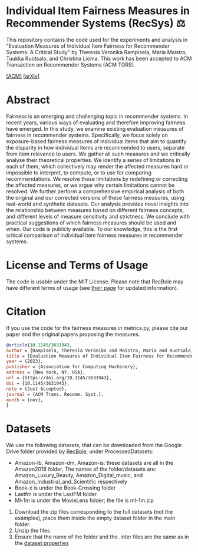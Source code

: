 # Individual Item Fairness Measures in Recommender Systems (RecSys) ⚖

This repository contains the code used for the experiments and analysis in "Evaluation Measures of Individual Item Fairness for Recommender Systems: A Critical Study" by Theresia Veronika Rampisela, Maria Maistro, Tuukka Ruotsalo, and Christina Lioma. This work has been accepted to ACM Transaction on Recommender Systems (ACM TORS). 

[[ACM]](https://doi.org/10.1145/3631943) [[arXiv]](https://arxiv.org/abs/2311.01013)

# Abstract
Fairness is an emerging and challenging topic in recommender systems. In recent years, various ways of evaluating and therefore improving fairness have emerged. In this study, we examine existing evaluation measures of fairness in recommender systems. Specifically, we focus solely on exposure-based fairness measures of individual items that aim to quantify the disparity in how individual items are recommended to users, separate from item relevance to users. We gather all such measures and we critically analyse their theoretical properties. We identify a series of limitations in each of them, which collectively may render the affected measures hard or impossible to interpret, to compute, or to use for comparing recommendations. We resolve these limitations by redefining or correcting the affected measures, or we argue why certain limitations cannot be resolved. We further perform a comprehensive empirical analysis of both the original and our corrected versions of these fairness measures, using real-world and synthetic datasets. Our analysis provides novel insights into the relationship between measures based on different fairness concepts, and different levels of measure sensitivity and strictness. We conclude with practical suggestions of which fairness measures should be used and when. Our code is publicly available. To our knowledge, this is the first critical comparison of individual item fairness measures in recommender systems.

# License and Terms of Usage
The code is usable under the MIT License. Please note that RecBole may have different terms of usage (see [their page](https://github.com/RUCAIBox/RecBole) for updated information). 

# Citation
If you use the code for the fairness measures in metrics.py, please cite our paper and the original papers proposing the measures.
```BibTeX
@article{10.1145/3631943,
author = {Rampisela, Theresia Veronika and Maistro, Maria and Ruotsalo, Tuukka and Lioma, Christina},
title = {Evaluation Measures of Individual Item Fairness for Recommender Systems: A Critical Study},
year = {2023},
publisher = {Association for Computing Machinery},
address = {New York, NY, USA},
url = {https://doi.org/10.1145/3631943},
doi = {10.1145/3631943},
note = {Just Accepted},
journal = {ACM Trans. Recomm. Syst.},
month = {nov},
}
```

# Datasets
We use the following datasets, that can be downloaded from the Google Drive folder provided by [RecBole](https://recbole.io/dataset_list.html), under ProcessedDatasets:
- Amazon-lb, Amazon-dm, Amazon-is: these datasets are all in the Amazon2018 folder. The names of the folder/datasets are: Amazon_Luxury_Beauty, Amazon_Digital_music, and Amazon_Industrial_and_Scientific respectively
- Book-x is under the Book-Crossing folder
- Lastfm is under the LastFM folder
- Ml-1m is under the MovieLens folder; the file is ml-1m.zip

1. Download the zip files corresponding to the full datasets (not the examples), place them inside the empty dataset folder in the main folder.
2. Unzip the files
3. Ensure that the name of the folder and the .inter files are the same as in the [dataset properties](https://github.com/theresiavr/individual-item-fairness-measures-recsys/tree/main/RecBole/recbole/properties/dataset)

